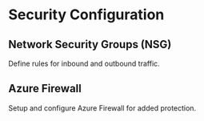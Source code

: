 # Security Configuration

## Network Security Groups (NSG)
Define rules for inbound and outbound traffic.

## Azure Firewall
Setup and configure Azure Firewall for added protection.
